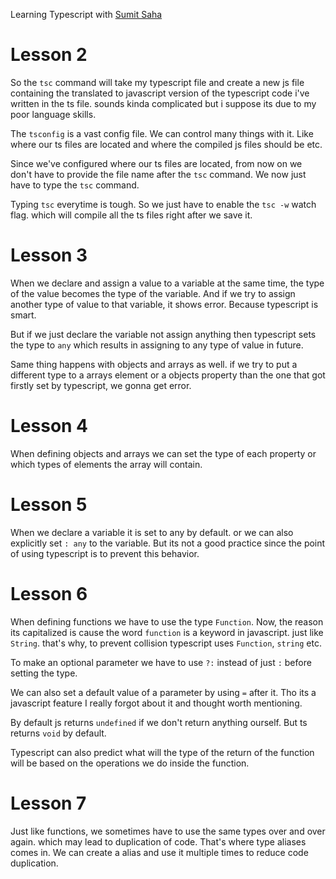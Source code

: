 Learning Typescript with [Sumit Saha](https://www.youtube.com/playlist?list=PLHiZ4m8vCp9PgOOjdyNpc6AoBmKNrp_u3)

# Lesson 2

So the `tsc` command will take my typescript file and create a new js file containing the translated to javascript version of the typescript code i've written in the ts file.
sounds kinda complicated but i suppose its due to my poor language skills.

The `tsconfig` is a vast config file. We can control many things with it. Like where our ts files are located and where the compiled js files should be etc.

Since we've configured where our ts files are located, from now on we don't have to provide the file name after the `tsc` command. We now just have to type the `tsc` command.

Typing `tsc` everytime is tough. So we just have to enable the `tsc -w` watch flag. which will compile all the ts files right after we save it.

# Lesson 3

When we declare and assign a value to a variable at the same time, the type of the value becomes the type of the variable. And if we try to assign another type of value to that variable, it shows error. Because typescript is smart.

But if we just declare the variable not assign anything then typescript sets the type to `any` which results in assigning to any type of value in future.

Same thing happens with objects and arrays as well. if we try to put a different type to a arrays element or a objects property than the one that got firstly set by typescript, we gonna get error.

# Lesson 4

When defining objects and arrays we can set the type of each property or which types of elements the array will contain.

# Lesson 5

When we declare a variable it is set to any by default. or we can also explicitly set `: any` to the variable. But its not a good practice since the point of using typescript is to prevent this behavior.

# Lesson 6

When defining functions we have to use the type `Function`. Now, the reason its capitalized is cause the word `function` is a keyword in javascript. just like `String`. that's why, to prevent collision typescript uses `Function`, `string` etc.

To make an optional parameter we have to use `?:` instead of just `:` before setting the type.

We can also set a default value of a parameter by using `=` after it. Tho its a javascript feature I really forgot about it and thought worth mentioning.

By default js returns `undefined` if we don't return anything ourself. But ts returns `void` by default.

Typescript can also predict what will the type of the return of the function will be based on the operations we do inside the function.

# Lesson 7

Just like functions, we sometimes have to use the same types over and over again. which may lead to duplication of code. That's where type aliases comes in. We can create a alias and use it multiple times to reduce code duplication.
